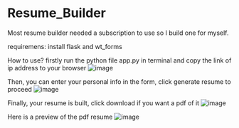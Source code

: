 # Resume_Builder
Most resume builder needed a subscription to use so I build one for myself. 

requiremens: install flask and wt_forms

How to use?
firstly run the python file app.py in terminal and copy the link of ip address to your browser
![image](https://github.com/user-attachments/assets/4fb16621-0329-4686-99a0-c34d3a56c571)

Then, you can enter your personal info in the form, click generate resume to proceed
![image](https://github.com/user-attachments/assets/8aa2e3b9-5e46-4404-be1e-4e5a988061c4)

Finally, your resume is built, click download if you want a pdf of it
![image](https://github.com/user-attachments/assets/2871562c-158a-4f89-9498-74cb557830dd)

Here is a preview of the pdf resume
![image](https://github.com/user-attachments/assets/808f3a69-93fb-4eda-80a4-0c578cb1f291)


